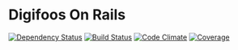 Digifoos On Rails
=================

[![Dependency Status](https://gemnasium.com/DerKobe/Digifoos-on-Rails.svg)](https://gemnasium.com/DerKobe/Digifoos-on-Rails)
[![Build Status](https://travis-ci.org/DerKobe/Digifoos-on-Rails.svg?branch=master)](https://travis-ci.org/DerKobe/Digifoos-on-Rails)
[![Code Climate](https://codeclimate.com/github/DerKobe/Digifoos-on-Rails.png)](https://codeclimate.com/github/DerKobe/Digifoos-on-Rails)
[![Coverage](https://codeclimate.com/github/DerKobe/Digifoos-on-Rails/coverage.png)](https://codeclimate.com/github/DerKobe/Digifoos-on-Rails)